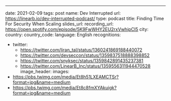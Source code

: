 ---
date: 2021-02-09
tags: post
name: Dev Interrupted
url: https://linearb.io/dev-interrupted-podcast/
type: podcast
title: Finding Time For Security When Scaling
slides_url: 
recording_url: https://open.spotify.com/episode/5K9FwWHY2EU2rxVwhipCI5
city: 
country: 
country_code: 
language: English
recognitions:
  - twitter:
    - https://twitter.com/liran_tal/status/1360241869188440072
    - https://twitter.com/devseccon/status/1359837518888398852
    - https://twitter.com/snyksec/status/1359842891435237381
    - https://twitter.com/LinearB_Inc/status/1359556311944470528
image_header: 
images:
  - https://pbs.twimg.com/media/Et8h51LXEAMCTSr?format=jpg&name=medium
  - https://pbs.twimg.com/media/Et8c8fmXYAkuigk?format=jpg&name=medium
